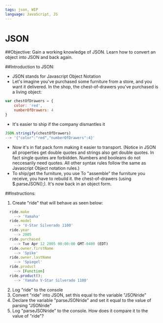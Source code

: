 ```yaml
---
tags: json, WIP
language: JavaScript, JS
---
```


# JSON

##Objective:
Gain a working knowledge of JSON.
Learn how to convert an object into JSON and back again.

##Introduction to JSON:

*  JSON stands for Javascript Object Notation
*  Let's imagine you've purchased some furniture from a store, and you want it delivered. In the shop, the chest-of-drawers you've purchased is a living object:
  ```javascript
  var chestOfDrawers = {
      color: 'red',
      numberOfDrawers: 4
  }
  ```
*  It's easier to ship if the company dismantles it 
  ```javascript
  JSON.stringify(chestOfDrawers)
  --> '{"color":"red","numberOfDrawers":4}'
  ```
*  Now it's in flat pack form making it easier to transport. (Notice in JSON all properties get  double quotes and strings also get double quotes. In fact single quotes are forbidden. Numbers and booleans do not neccesarily need quotes. All other syntax rules follow the same as Javascript Object notation rules.)
*  To ship/get the furniture, you use To "assemble" the furniture you receive, you have to rebuild it. the chest-of-drawers (using $.parseJSON();). It's now back in an object form.

##Instructions:
1. Create "ride" that will behave as seen below:
```javascript
  ride.make
    --> 'Yamaha'
  ride.model
    --> 'V-Star Silverado 1100'
  ride.year
    --> 2005
  ride.purchased
    --> Tue Apr 12 2005 00:00:00 GMT-0400 (EDT)
  ride.owner.firstName
    --> 'Spike'
  ride.owner.lastName
    --> 'Spiegel'
  ride.product
    --> [Function]
  ride.product();
    --> 'Yamaha V-Star Silverado 1100'
```
2. Log "ride" to the console
3. Convert "ride" into JSON, set this equal to the variable "JSONride"
4. Declare the variable "parseJSONride" and set it equal to the value of parsing "JSONride"
5. Log "parseJSONride" to the console. How does it compare it to the value of "ride"?
